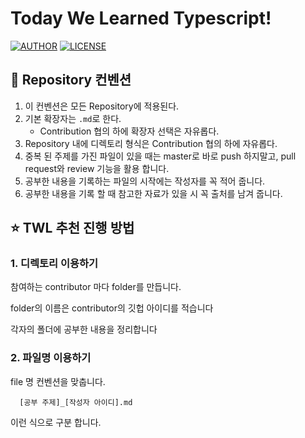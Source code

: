 # Today We Learned Typescript!

[![AUTHOR](https://img.shields.io/badge/author-snowjang24-black)](https://github.com/snowjang24)
[![LICENSE](https://img.shields.io/github/license/today-we-learned-korea/typescript)](https://github.com/today-we-learned-korea/typescript/blob/master/LICENSE)


## 📝 Repository 컨벤션

1. 이 컨벤션은 모든 Repository에 적용된다.
2. 기본 확장자는 `.md`로 한다.
   - Contribution 협의 하에 확장자 선택은 자유롭다.
3. Repository 내에 디렉토리 형식은 Contribution 협의 하에 자유롭다.
4. 중복 된 주제를 가진 파일이 있을 때는 master로 바로 push 하지말고, pull request와 review 기능을 활용 합니다.
5. 공부한 내용을 기록하는 파일의 시작에는 작성자를 꼭 적어 줍니다.
6. 공부한 내용을 기록 할 때 참고한 자료가 있을 시 꼭 출처를 남겨 줍니다.

## ⭐️ TWL 추천 진행 방법

### 1. 디렉토리 이용하기

참여하는 contributor 마다 folder를 만듭니다.

folder의 이름은 contributor의 깃헙 아이디를 적습니다

각자의 폴더에 공부한 내용을 정리합니다

### 2. 파일명 이용하기

file 명 컨벤션을 맞춥니다.

```plain text
  [공부 주제]_[작성자 아이디].md
```

이런 식으로 구분 합니다.
